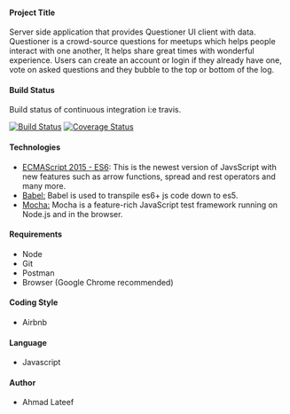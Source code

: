 #### Project Title

Server side application that provides Questioner UI client with data.
Questioner is a crowd-source questions for meetups which helps people interact with one another, It helps share great times with wonderful experience.
Users can create an account or login if they already have one, vote on asked questions and they bubble to the top or bottom of the log.

#### Build Status

Build status of continuous integration i:e travis.

[![Build Status](https://travis-ci.org/Bluebird2000/questioner-api.svg?branch=develop)](https://travis-ci.org/Bluebird2000/questioner-api)
[![Coverage Status](https://coveralls.io/repos/github/Bluebird2000/questioner-api/badge.svg?branch=develop&service=github)](https://coveralls.io/github/Bluebird2000/questioner-api?branch=develop)


#### Technologies
 * [ECMAScript 2015 - ES6](http://es6-features.org/): This is the newest version of JavsScript with new features such as arrow functions, spread and rest operators and many more.
 * [Babel:](https://babeljs.io/)  Babel is used to transpile es6+ js code down to es5.
 * [Mocha:](https://mochajs.org/) Mocha is a feature-rich JavaScript test framework running on Node.js and in the browser.

#### Requirements
+ Node 
+ Git 
+ Postman
+ Browser (Google Chrome recommended)

#### Coding Style
- Airbnb 

#### Language
- Javascript

#### Author
- Ahmad Lateef

